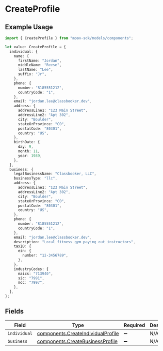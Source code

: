 # CreateProfile

## Example Usage

```typescript
import { CreateProfile } from "moov-sdk/models/components";

let value: CreateProfile = {
  individual: {
    name: {
      firstName: "Jordan",
      middleName: "Reese",
      lastName: "Lee",
      suffix: "Jr",
    },
    phone: {
      number: "8185551212",
      countryCode: "1",
    },
    email: "jordan.lee@classbooker.dev",
    address: {
      addressLine1: "123 Main Street",
      addressLine2: "Apt 302",
      city: "Boulder",
      stateOrProvince: "CO",
      postalCode: "80301",
      country: "US",
    },
    birthDate: {
      day: 9,
      month: 11,
      year: 1989,
    },
  },
  business: {
    legalBusinessName: "Classbooker, LLC",
    businessType: "llc",
    address: {
      addressLine1: "123 Main Street",
      addressLine2: "Apt 302",
      city: "Boulder",
      stateOrProvince: "CO",
      postalCode: "80301",
      country: "US",
    },
    phone: {
      number: "8185551212",
      countryCode: "1",
    },
    email: "jordan.lee@classbooker.dev",
    description: "Local fitness gym paying out instructors",
    taxID: {
      ein: {
        number: "12-3456789",
      },
    },
    industryCodes: {
      naics: "713940",
      sic: "7991",
      mcc: "7997",
    },
  },
};
```

## Fields

| Field                                                                                    | Type                                                                                     | Required                                                                                 | Description                                                                              |
| ---------------------------------------------------------------------------------------- | ---------------------------------------------------------------------------------------- | ---------------------------------------------------------------------------------------- | ---------------------------------------------------------------------------------------- |
| `individual`                                                                             | [components.CreateIndividualProfile](../../models/components/createindividualprofile.md) | :heavy_minus_sign:                                                                       | N/A                                                                                      |
| `business`                                                                               | [components.CreateBusinessProfile](../../models/components/createbusinessprofile.md)     | :heavy_minus_sign:                                                                       | N/A                                                                                      |